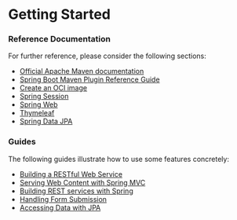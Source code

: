 # Getting Started

### Reference Documentation

For further reference, please consider the following sections:

* [Official Apache Maven documentation](https://maven.apache.org/guides/index.html)
* [Spring Boot Maven Plugin Reference Guide](https://docs.spring.io/spring-boot/docs/3.1.3/maven-plugin/reference/html/)
* [Create an OCI image](https://docs.spring.io/spring-boot/docs/3.1.3/maven-plugin/reference/html/#build-image)
* [Spring Session](https://docs.spring.io/spring-session/reference/)
* [Spring Web](https://docs.spring.io/spring-boot/docs/3.1.3/reference/htmlsingle/index.html#web)
* [Thymeleaf](https://docs.spring.io/spring-boot/docs/3.1.3/reference/htmlsingle/index.html#web.servlet.spring-mvc.template-engines)
* [Spring Data JPA](https://docs.spring.io/spring-boot/docs/3.1.3/reference/htmlsingle/index.html#data.sql.jpa-and-spring-data)

### Guides

The following guides illustrate how to use some features concretely:

* [Building a RESTful Web Service](https://spring.io/guides/gs/rest-service/)
* [Serving Web Content with Spring MVC](https://spring.io/guides/gs/serving-web-content/)
* [Building REST services with Spring](https://spring.io/guides/tutorials/rest/)
* [Handling Form Submission](https://spring.io/guides/gs/handling-form-submission/)
* [Accessing Data with JPA](https://spring.io/guides/gs/accessing-data-jpa/)

